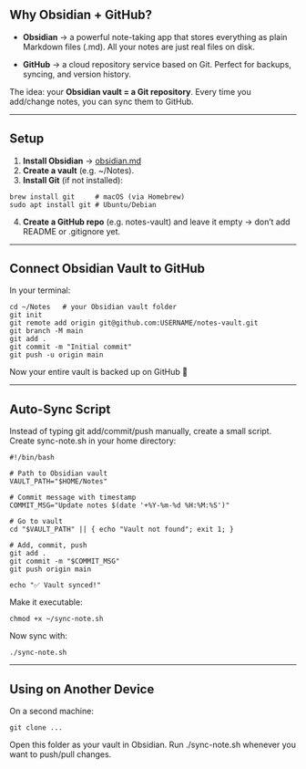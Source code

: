 ##  Why Obsidian + GitHub?

- **Obsidian** → a powerful note-taking app that stores everything as plain Markdown files (.md). All your notes are just real files on disk.

- **GitHub** → a cloud repository service based on Git. Perfect for backups, syncing, and version history.

The idea: your **Obsidian vault = a Git repository**. Every time you add/change notes, you can sync them to GitHub.

---
## Setup

1. **Install Obsidian** → [obsidian.md](https://obsidian.md/)
2. **Create a vault** (e.g. ~/Notes).
3. **Install Git** (if not installed):

```
brew install git     # macOS (via Homebrew)
sudo apt install git # Ubuntu/Debian
```

4. **Create a GitHub repo** (e.g. notes-vault) and leave it empty → don’t add README or .gitignore yet.

---
##  Connect Obsidian Vault to GitHub
In your terminal:

```
cd ~/Notes   # your Obsidian vault folder
git init
git remote add origin git@github.com:USERNAME/notes-vault.git
git branch -M main
git add .
git commit -m "Initial commit"
git push -u origin main
```

Now your entire vault is backed up on GitHub 🎉

---
## Auto-Sync Script
Instead of typing git add/commit/push manually, create a small script.
Create sync-note.sh in your home directory:

```
#!/bin/bash

# Path to Obsidian vault
VAULT_PATH="$HOME/Notes"

# Commit message with timestamp
COMMIT_MSG="Update notes $(date '+%Y-%m-%d %H:%M:%S')"

# Go to vault
cd "$VAULT_PATH" || { echo "Vault not found"; exit 1; }

# Add, commit, push
git add .
git commit -m "$COMMIT_MSG"
git push origin main

echo "✅ Vault synced!"
```

Make it executable:

```
chmod +x ~/sync-note.sh
```

Now sync with:

```
./sync-note.sh
```

---

##  Using on Another Device

On a second machine:

```
git clone ...
```

Open this folder as your vault in Obsidian. Run ./sync-note.sh whenever you want to push/pull changes.
